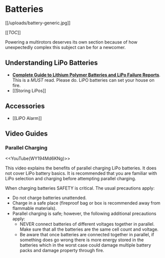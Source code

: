 # Batteries

[[/uploads/battery-generic.jpg]]

[[_TOC_]]

Powering a multirotors deserves its own section because of how unexpectedly complex this subject can be for a newcomer.

## Understanding LiPo Batteries

* **[Complete Guide to Lithium Polymer Batteries and LiPo Failure Reports](http://www.rcgroups.com/forums/showthread.php?t=209187)**. This is a *MUST* read. Please do. LiPO batteries can set your house on fire.
* [[Storing LiPos]]

## Accessories

* [[LiPO Alarm]]

## Video Guides

### Parallel Charging

<<YouTube(WY194Md6KNg)>>

This video explains the benefits of parallel charging LiPo batteries. It does not cover LiPo battery basics. It is recommended that you are familiar with LiPo selection and charging before attempting parallel charging.

When charging batteries SAFETY is critical. The usual precautions apply:

* Do not charge batteries unattended.
* Charge in a safe place (fireproof bag or box is recommended away from flammable materials).
* Parallel charging is safe; however, the following additional precautions apply:
  * NEVER connect batteries of different voltages together in parallel. Make sure that all the batteries are the same cell count and voltage.
  * Be aware that once batteries are connected together in parallel, if something does go wrong there is more energy stored in the batteries which in the worst case could damage multiple battery packs and damage property through fire.
